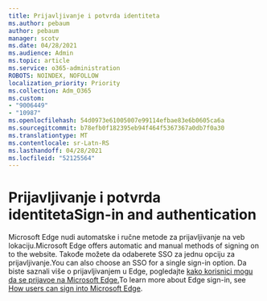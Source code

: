 ```yaml
---
title: Prijavljivanje i potvrda identiteta
ms.author: pebaum
author: pebaum
manager: scotv
ms.date: 04/28/2021
ms.audience: Admin
ms.topic: article
ms.service: o365-administration
ROBOTS: NOINDEX, NOFOLLOW
localization_priority: Priority
ms.collection: Adm_O365
ms.custom:
- "9006449"
- "10987"
ms.openlocfilehash: 54d0973e61005007e99114efbae83e6b0605ca6a
ms.sourcegitcommit: b78efb0f182395eb94f464f5367367a0db7f0a30
ms.translationtype: MT
ms.contentlocale: sr-Latn-RS
ms.lasthandoff: 04/28/2021
ms.locfileid: "52125564"
---
```

# <a name="sign-in-and-authentication"></a><span data-ttu-id="91c50-102">Prijavljivanje i potvrda identiteta</span><span class="sxs-lookup"><span data-stu-id="91c50-102">Sign-in and authentication</span></span>

<span data-ttu-id="91c50-103">Microsoft Edge nudi automatske i ručne metode za prijavljivanje na veb lokaciju.</span><span class="sxs-lookup"><span data-stu-id="91c50-103">Microsoft Edge offers automatic and manual methods of signing on to the website.</span></span> <span data-ttu-id="91c50-104">Takođe možete da odaberete SSO za jednu opciju za prijavljivanje.</span><span class="sxs-lookup"><span data-stu-id="91c50-104">You can also choose an SSO for a single sign-in option.</span></span> <span data-ttu-id="91c50-105">Da biste saznali više o prijavljivanjem u Edge, pogledajte [kako korisnici mogu da se prijavoe na Microsoft Edge.](https://docs.microsoft.com/deployedge/microsoft-edge-security-identity#how-users-can-sign-into-microsoft-edge)</span><span class="sxs-lookup"><span data-stu-id="91c50-105">To learn more about Edge sign-in, see [How users can sign into Microsoft Edge](https://docs.microsoft.com/deployedge/microsoft-edge-security-identity#how-users-can-sign-into-microsoft-edge).</span></span>  